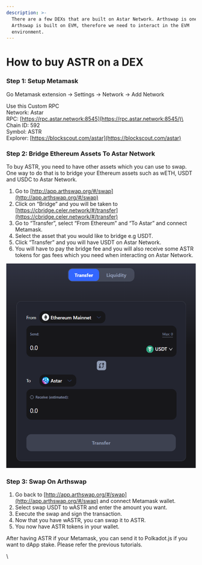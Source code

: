 ```yaml
---
description: >-
  There are a few DEXs that are built on Astar Network. Arthswap is one of them.
  Arthswap is built on EVM, therefore we need to interact in the EVM
  environment.
---
```


# How to buy ASTR on a DEX

### Step 1: Setup Metamask

Go Metamask extension -> Settings -> Network -> Add Network

Use this Custom RPC\
Network: Astar\
RPC: [https://rpc.astar.network:8545](https://rpc.astar.network:8545/)\
Chain ID: 592\
Symbol: ASTR\
Explorer: [https://blockscout.com/astar](https://blockscout.com/astar)



### Step 2: Bridge Ethereum Assets To Astar Network <a href="#2148" id="2148"></a>



To buy ASTR, you need to have other assets which you can use to swap. One way to do that is to bridge your Ethereum assets such as wETH, USDT and USDC to Astar Network.

1. Go to [http://app.arthswap.org/#/swap](http://app.arthswap.org/#/swap)
2. Click on “Bridge” and you will be taken to [https://cbridge.celer.network/#/transfer](https://cbridge.celer.network/#/transfer)
3. Go to “Transfer”, select “From Ethereum” and “To Astar” and connect Metamask.
4. Select the asset that you would like to bridge e.g USDT.
5. Click “Transfer” and you will have USDT on Astar Network.
6. You will have to pay the bridge fee and you will also receive some ASTR tokens for gas fees which you need when interacting on Astar Network.

![](<../../.gitbook/assets/image (119) (2).png>)

### Step 3: Swap On Arthswap <a href="#0da0" id="0da0"></a>

1. Go back to [http://app.arthswap.org/#/swap](http://app.arthswap.org/#/swap) and connect Metamask wallet.
2. Select swap USDT to wASTR and enter the amount you want.
3. Execute the swap and sign the transaction.
4. Now that you have wASTR, you can swap it to ASTR.
5. You now have ASTR tokens in your wallet.

After having ASTR if your Metamask, you can send it to Polkadot.js if you want to dApp stake. Please refer the previous tutorials.



\




